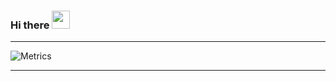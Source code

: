### Hi there <img src="https://github.com/TheDudeThatCode/TheDudeThatCode/blob/master/Assets/Hi.gif" width="29px">

---

![Metrics](https://metrics.lecoq.io/spandu500?template=classic&isocalendar=1&languages=1&notable=1&stars=1&introduction=1&isocalendar.duration=half-year&languages.limit=8&languages.sections=most-used&languages.colors=github&languages.threshold=0%25&languages.indepth=false&languages.recent.load=300&languages.recent.days=14&introduction.title=true&stars.limit=4&notable.repositories=false&config.timezone=Asia%2FCalcutta)

<!-- [Metrics](https://github.com/spandu500/spandu500/blob/master/github-metrics.svg) -->

---

<!--
**spandu500/spandu500** is a ✨ _special_ ✨ repository because its `README.md` (this file) appears on your GitHub profile.

Here are some ideas to get you started:

- 🔭 I’m currently working on ...
- 🌱 I’m currently learning ...
- 👯 I’m looking to collaborate on ...
- 🤔 I’m looking for help with ...
- 💬 Ask me about ...
- 📫 How to reach me: ...
- 😄 Pronouns: ...
- ⚡ Fun fact: ...
-->
